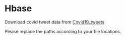# Hbase
Download covid tweet data from [Covid19_tweets](https://drive.google.com/file/d/1llQQbL55jpgZBM29uGaLm-F-6p7Y6AKM/view?usp=sharing)

Please replace the paths according to your file locations.
